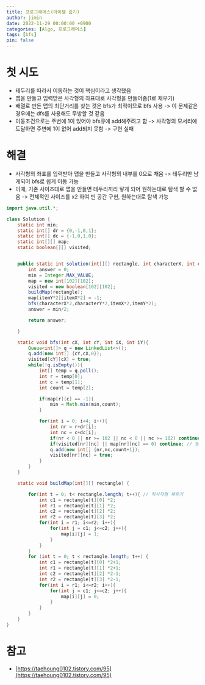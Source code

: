 ```yaml
---
title: 프로그래머스(아이템 줍기)
author: jimin
date: 2022-11-29 00:00:00 +0900
categories: [Algo, 프로그래머스]
tags: [bfs]
pin: false
---
```


# 첫 시도

 - 테두리를 따라서 이동하는 것이 핵심이라고 생각했음
 - 맵을 만들고 입력받은 사각형의 좌표대로 사각형을 만들어줌(1로 채우기)
 - 배열로 만든 맵의 최단거리를 찾는 것은 bfs가 최적이므로 bfs 사용 -> 이 문제같은 경우에는 dfs를 사용해도 무방할 것 같음
 - 이동조건으로는 주변에 1이 있어야 bfs큐에 add해주려고 함 -> 사각형의 모서리에 도달하면 주변에 1이 없어 add되지 못함 -> 구현 실패

# 해결

 - 사각형의 좌표를 입력받아 맵을 만들고 사각형의 내부를 0으로 채움 -> 테두리만 남게되어 bfs로 쉽게 이동 가능
 - 이때, 기존 사이즈대로 맵을 만들면 테두리끼리 닿게 되어 원하는대로 탐색 할 수 없음 -> 전체적인 사이즈를 x2 하여 빈 공간 구현, 원하는대로 탐색 가능

```java
import java.util.*;

class Solution {
    static int min;
    static int[] dr = {0,-1,0,1};
    static int[] dc = {-1,0,1,0};
    static int[][] map;
    static boolean[][] visited;


    public static int solution(int[][] rectangle, int characterX, int characterY, int itemX, int itemY) {
        int answer = 0;
        min = Integer.MAX_VALUE;
        map = new int[102][102];
        visited = new boolean[102][102];
        buildMap(rectangle);
        map[itemY*2][itemX*2] = -1;
        bfs(characterX*2,characterY*2,itemX*2,itemY*2);
        answer = min/2;

        return answer;

    }

    static void bfs(int cX, int cY, int iX, int iY){
        Queue<int[]> q = new LinkedList<>();
        q.add(new int[] {cY,cX,0});
        visited[cY][cX] = true;
        while(!q.isEmpty()){
            int[] temp = q.poll();
            int r = temp[0];
            int c = temp[1];
            int count = temp[2];

            if(map[r][c] == -1){
                min = Math.min(min,count);
            }

            for(int i = 0; i<4; i++){
                int nr = r+dr[i];
                int nc = c+dc[i];
                if(nr < 0 || nr >= 102 || nc < 0 || nc >= 102) continue; // 범위 밖이면 제
                if(visited[nr][nc] || map[nr][nc] == 0) continue; // 방문했거나 길이 아니면 제외
                q.add(new int[] {nr,nc,count+1});
                visited[nr][nc] = true;
            }
        }
    }

    static void buildMap(int[][] rectangle) {

        for(int t = 0; t< rectangle.length; t++){ // 직사각형 채우기
            int c1 = rectangle[t][0] *2;
            int r1 = rectangle[t][1] *2;
            int c2 = rectangle[t][2] *2;
            int r2 = rectangle[t][3] *2;
            for(int i = r1; i<=r2; i++){
                for(int j = c1; j<=c2; j++){
                    map[i][j] = 1;
                }
            }
        }
        for (int t = 0; t < rectangle.length; t++) {
            int c1 = rectangle[t][0] *2+1;
            int r1 = rectangle[t][1] *2+1;
            int c2 = rectangle[t][2] *2-1;
            int r2 = rectangle[t][3] *2-1;
            for(int i = r1; i<=r2; i++){
                for(int j = c1; j<=c2; j++){
                    map[i][j] = 0;
                }
            }
        }
    }
}
```

# 참고

 - [https://taehoung0102.tistory.com/95](https://taehoung0102.tistory.com/95)
